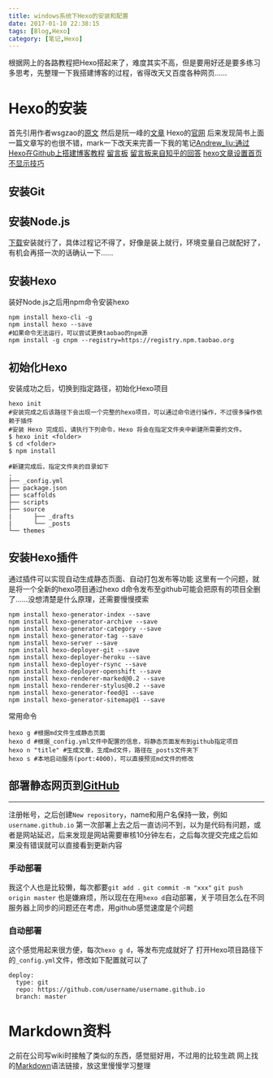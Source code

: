 ```yaml
---
title: windows系统下Hexo的安装和配置
date: 2017-01-10 22:38:15
tags: [Blog,Hexo]
category: [笔记,Hexo]
---
```

根据网上的各路教程把Hexo搭起来了，难度其实不高，但是要用好还是要多练习多思考，先整理一下我搭建博客的过程，省得改天又百度各种网页……
<!--more-->
# Hexo的安装
首先引用作者wsgzao的[原文][wsgzao.hexo]
然后是阮一峰的[文章][ruanyifeng.blog]
Hexo的[官网][hexo.io]
后来发现简书上面一篇文章写的也很不错，mark一下改天来完善一下我的笔记[Andrew_liu:通过Hexo在Github上搭建博客教程][Andrew_liu]
[留言板][留言板]
[留言板来自知乎的回答][留言板知乎]
[hexo文章设置首页不显示技巧][hexo文章设置首页不显示技巧]
## 安装Git

## 安装Node.js
[下载][NodeJS]安装就行了，具体过程记不得了，好像是装上就行，环境变量自己就配好了，有机会再搭一次的话确认一下……
## 安装Hexo
装好Node.js之后用npm命令安装hexo
```batch
npm install hexo-cli -g
npm install hexo --save
#如果命令无法运行，可以尝试更换taobao的npm源
npm install -g cnpm --registry=https://registry.npm.taobao.org
```
## 初始化Hexo
安装成功之后，切换到指定路径，初始化Hexo项目
```batch
hexo init
#安装完成之后该路径下会出现一个完整的hexo项目，可以通过命令进行操作，不过很多操作依赖于插件
#安装 Hexo 完成后，请执行下列命令，Hexo 将会在指定文件夹中新建所需要的文件。
$ hexo init <folder>
$ cd <folder>
$ npm install

#新建完成后，指定文件夹的目录如下
.
├── _config.yml
├── package.json
├── scaffolds
├── scripts
├── source
|      ├── _drafts
|      └── _posts
└── themes
```
## 安装Hexo插件
通过插件可以实现自动生成静态页面、自动打包发布等功能
这里有一个问题，就是将一个全新的hexo项目通过hexo d命令发布至github可能会把原有的项目全删了……没想清楚是什么原理，还需要慢慢摸索
```batch
npm install hexo-generator-index --save
npm install hexo-generator-archive --save
npm install hexo-generator-category --save
npm install hexo-generator-tag --save
npm install hexo-server --save
npm install hexo-deployer-git --save
npm install hexo-deployer-heroku --save
npm install hexo-deployer-rsync --save
npm install hexo-deployer-openshift --save
npm install hexo-renderer-marked@0.2 --save
npm install hexo-renderer-stylus@0.2 --save
npm install hexo-generator-feed@1 --save
npm install hexo-generator-sitemap@1 --save
```
常用命令
```batch
hexo g #根据md文件生成静态页面
hexo d #根据_config.yml文件中配置的信息，将静态页面发布到github指定项目
hexo n "title" #生成文章，生成md文件，路径在_posts文件夹下
hexo s #本地启动服务(port:4000)，可以直接预览md文件的修改
```
## 部署静态网页到[GitHub][GitHub]
---
注册帐号，之后创建`New repository`，name和用户名保持一致，例如`username.github.io`
第一次部署上去之后一直访问不到，以为是代码有问题，或者是网站延迟，后来发现是网站需要审核10分钟左右，之后每次提交完成之后如果没有错误就可以直接看到更新内容
### 手动部署
我这个人也是比较懒，每次都要`git add .` `git commit -m "xxx"` `git push origin master` 也是嫌麻烦，所以现在在用`hexo d`自动部署，关于项目怎么在不同服务器上同步的问题还在考虑，用github感觉速度是个问题
### 自动部署
这个感觉用起来很方便，每次`hexo g d`，等发布完成就好了
打开Hexo项目路径下的`_config.yml`文件，修改如下配置就可以了
```batch
deploy:
  type: git
  repo: https://github.com/username/username.github.io
  branch: master
```


# Markdown资料
之前在公司写wiki时接触了类似的东西，感觉挺好用，不过用的比较生疏
网上找的[Markdown][Markdown]语法链接，放这里慢慢学习整理

[Markdown]: http://www.appinn.com/markdown/ "网上找的Markdown文档"
[wsgzao.hexo]: https://wsgzao.github.io/post/hexo-guide/ "使用GitHub和Hexo搭建免费静态Blog"
[ruanyifeng.blog]: http://www.ruanyifeng.com/blog/2012/08/blogging_with_jekyll.html "搭建一个免费的，无限流量的Blog----github Pages和Jekyll入门 by ruanyifeng"
[hexo.io]: https://hexo.io/ "hexo.io"
[NodeJS]: https://nodejs.org/en/ "NodeJS"
[GitHub]: https://github.com/ "GitHub"
[Andrew_liu]: http://www.jianshu.com/p/858ecf233db9 "Andrew_liu:通过Hexo在Github上搭建博客教程"
[留言板]: http://blog.csdn.net/shenshanlaoyuan/article/details/52774473 "Hexo博客增加留言板功能"
[留言板知乎]: https://www.zhihu.com/question/38797520?sort=created "知乎"
[hexo文章设置首页不显示技巧]: http://www.xbool.com/article-not-show-home/ "hexo文章设置首页不显示技巧"